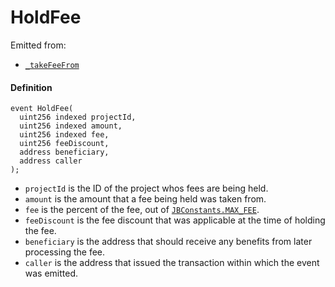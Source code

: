 # HoldFee

Emitted from:

- [`_takeFeeFrom`](/dev/api/contracts/or-payment-terminals/or-abstract/jbpayoutredemptionpaymentterminal/write/-_takefeefrom.md)

#### Definition

```
event HoldFee(
  uint256 indexed projectId,
  uint256 indexed amount,
  uint256 indexed fee,
  uint256 feeDiscount,
  address beneficiary,
  address caller
);
```

- `projectId` is the ID of the project whos fees are being held.
- `amount` is the amount that a fee being held was taken from.
- `fee` is the percent of the fee, out of [`JBConstants.MAX_FEE`](/dev/api/libraries/jbconstants.md).
- `feeDiscount` is the fee discount that was applicable at the time of holding the fee.
- `beneficiary` is the address that should receive any benefits from later processing the fee.
- `caller` is the address that issued the transaction within which the event was emitted.
